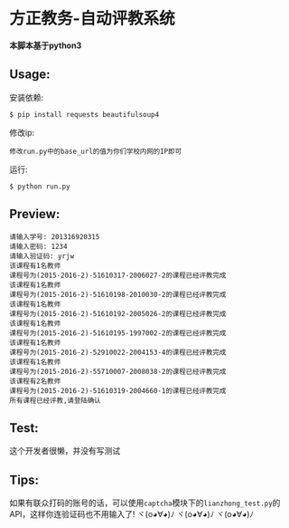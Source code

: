 ﻿方正教务-自动评教系统
=================

**本脚本基于python3**

## Usage:
安装依赖:
```
$ pip install requests beautifulsoup4  
```
修改ip:
```
修改run.py中的base_url的值为你们学校内网的IP即可
```

运行:
```
$ python run.py
```

## Preview:
```
请输入学号: 201316920315
请输入密码: 1234
请输入验证码: yrjw
该课程有1名教师
课程号为(2015-2016-2)-51610317-2006027-2的课程已经评教完成
该课程有1名教师
课程号为(2015-2016-2)-51610198-2010030-2的课程已经评教完成
该课程有1名教师
课程号为(2015-2016-2)-51610192-2005026-2的课程已经评教完成
该课程有1名教师
课程号为(2015-2016-2)-51610195-1997002-2的课程已经评教完成
该课程有1名教师
课程号为(2015-2016-2)-52910022-2004153-4的课程已经评教完成
该课程有1名教师
课程号为(2015-2016-2)-55710007-2008038-2的课程已经评教完成
该课程有2名教师
课程号为(2015-2016-2)-51610319-2004660-1的课程已经评教完成
所有课程已经评教,请登陆确认
```

## Test:

这个开发者很懒，并没有写测试

## Tips:

如果有联众打码的账号的话，可以使用`captcha`模块下的`lianzhong_test.py`的API，这样你连验证码也不用输入了! ヾ(o◕∀◕)ﾉ ヾ(o◕∀◕)ﾉ ヾ(o◕∀◕)ﾉ

